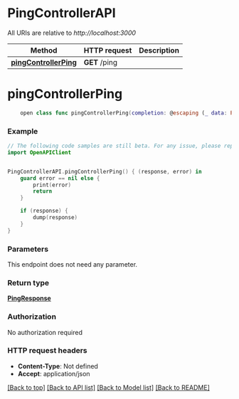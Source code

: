 # PingControllerAPI

All URIs are relative to *http://localhost:3000*

Method | HTTP request | Description
------------- | ------------- | -------------
[**pingControllerPing**](PingControllerAPI.md#pingcontrollerping) | **GET** /ping | 


# **pingControllerPing**
```swift
    open class func pingControllerPing(completion: @escaping (_ data: PingResponse?, _ error: Error?) -> Void)
```



### Example
```swift
// The following code samples are still beta. For any issue, please report via http://github.com/OpenAPITools/openapi-generator/issues/new
import OpenAPIClient


PingControllerAPI.pingControllerPing() { (response, error) in
    guard error == nil else {
        print(error)
        return
    }

    if (response) {
        dump(response)
    }
}
```

### Parameters
This endpoint does not need any parameter.

### Return type

[**PingResponse**](PingResponse.md)

### Authorization

No authorization required

### HTTP request headers

 - **Content-Type**: Not defined
 - **Accept**: application/json

[[Back to top]](#) [[Back to API list]](../README.md#documentation-for-api-endpoints) [[Back to Model list]](../README.md#documentation-for-models) [[Back to README]](../README.md)

